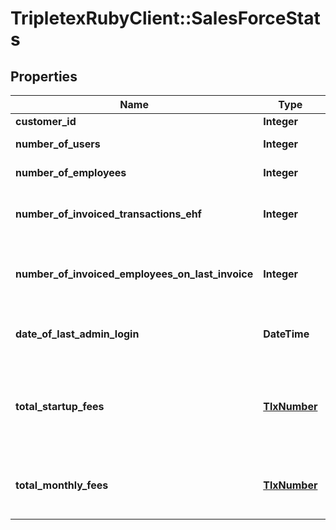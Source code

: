 # TripletexRubyClient::SalesForceStats

## Properties
Name | Type | Description | Notes
------------ | ------------- | ------------- | -------------
**customer_id** | **Integer** | Customer Id | [optional] 
**number_of_users** | **Integer** | Number of users | [optional] 
**number_of_employees** | **Integer** | Number of employees | [optional] 
**number_of_invoiced_transactions_ehf** | **Integer** | Number of invoiced transactions EHF | [optional] 
**number_of_invoiced_employees_on_last_invoice** | **Integer** | Number of invoiced employees on last invoice | [optional] 
**date_of_last_admin_login** | **DateTime** | Last Admin login to Tripletex date | [optional] 
**total_startup_fees** | [**TlxNumber**](TlxNumber.md) | Total charged startup-fees for all the customer&#39;s products | [optional] 
**total_monthly_fees** | [**TlxNumber**](TlxNumber.md) | Total monthly service fees including discounts. | [optional] 


